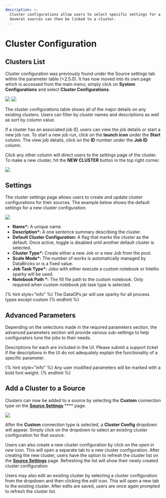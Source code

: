 ```yaml
---
description: >-
  Cluster configurations allow users to select specific settings for a cluster.
  Several sources can then be linked to a cluster.
---
```


# Cluster Configuration

## Clusters List

Cluster configuration was previously found under the Source settings tab within the parameter table (<2.5.0). It has now moved into its own page which is accessed from the main menu; simply click on **System Configurations** and select **Cluster Configurations**.

![](../../../../.gitbook/assets/cluster\_001.png) ![](../../../../.gitbook/assets/cluster\_002.png)

The cluster configurations table shows all of the major details on any existing clusters. Users can filter by cluster names and descriptions as well as sort by column value.&#x20;

If a cluster has an associated job ID, users can view the job details or start a new job run. To start a new job run, click on the **launch icon** under the **Start** column. The view job details, click on the **ID** number under the **Job ID** column.&#x20;

Click any other column will direct users to the settings page of the cluster. To make a new cluster, hit the **NEW CLUSTER** button in the top right corner.

![](../../../../.gitbook/assets/cluster\_003.png)

## Settings

The cluster settings page allows users to create and update cluster configurations for their sources. The example below shows the default settings for a new cluster configuration.

![](../../../../.gitbook/assets/cluster\_004.png)

* **Name\*:** A unique name.
* **Description\*:** A one sentence summary describing the cluster.
* **Default Cluster Configuration:** A flag that marks the cluster as the default. Once active, toggle is disabled until another default cluster is selected.
* **Cluster Type\*:** Create either a new Job or a new Job from the pool.
* **Scale Mode\*:** The number of works is automatically managed by DataBricks or is a fixed value.
* **Job Task Type\*:** Jobs with either execute a custom notebook or Intellio sparky will be used.
* **Notebook Path \*:** The fill file path to the custom notebook. Only required when custom notebook job task type is selected.

{% hint style="info" %}
The DataOPs jar will use sparky for all process types except custom
{% endhint %}

## Advanced Parameters

Depending on the selections made in the required parameters section, the advanced parameters section will provide various sub-settings to help configurators tune the jobs to their needs.&#x20;

Descriptions for each are included in the UI. Please submit a support ticket if the descriptions in the UI do not adequately explain the functionality of a specific parameter.

{% hint style="info" %}
Any user modified parameters will be marked with a bold font weight.
{% endhint %}

## Add a Cluster to a Source

Clusters can now be added to a source by selecting the **Custom** connection type on the [**Source Settings**](../../../source-configuration/source-details.md) **** page.

![](../../../../.gitbook/assets/cluster\_005.png)

After the **Custom** connection type is selected, a **Cluster Config** dropdown will appear. Simply click on the dropdown to select an existing cluster configuration for that source.

Users can also create a new cluster configuration by click on the _open in new_ icon. This will open a separate tab to a new cluster configuration. After creating the new cluster, users have the option to refresh the cluster list on the [**Source Settings**](../../../source-configuration/source-details.md) page. Refreshing the list will show their newly created cluster configuration

Users may also edit an existing cluster by selecting a cluster configuration from the dropdown and then clicking the _edit_ icon. This will open a new tab to the existing cluster. After edits are saved, users are once again prompted to refresh the cluster list.
